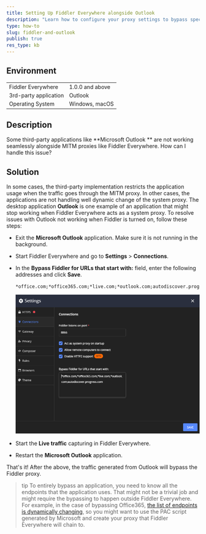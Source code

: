 ```yaml
---
title: Setting Up Fiddler Everywhere alongside Outlook
description: "Learn how to configure your proxy settings to bypass specific Microsoft endpoints so that you could use MS products like Outlook alongside Fiddler Everywhere."
type: how-to
slug: fiddler-and-outlook
publish: true
res_type: kb
---
```


## Environment

|   |   |
|---|---|
| Fiddler Everywhere | 1.0.0 and above |
| 3rd-party application | Outlook |
| Operating System | Windows, macOS |

## Description

Some third-party applications like **Microsoft Outlook ** are not working seamlessly alongside MITM proxies like Fiddler Everywhere.  How can I handle this issue?

## Solution

In some cases, the third-party implementation restricts the application usage when the traffic goes through the MITM proxy. In other cases, the applications are not handling well dynamic change of the system proxy. The desktop application **Outlook** is one example of an application that might stop working when Fiddler Everywhere acts as a system proxy. To resolve issues with Outlook not working when Fiddler is turned on, follow these steps:

- Exit the **Microsoft Outlook** application. Make sure it is not running in the background. 

- Start Fiddler Everywhere and go to **Settings** > **Connections**.

- In the **Bypass Fiddler for URLs that start with:** field, enter the following addresses and click **Save**.

    ```curl
    *office.com;*office365.com;*live.com;*outlook.com;autodiscover.progress.com
    ```

    ![bypassing Outlook endpoints in Fiddler](../images/kb/outlook-bypass.png)

- Start the **Live traffic** capturing in Fiddler Everywhere.

- Restart the **Microsoft Outlook** application.

That's it! After the above, the traffic generated from Outlook will bypass the Fiddler proxy.


>tip To entirely bypass an application, you need to know all the endpoints that the application uses. That might not be a trivial job and might require the bypassing to happen outside Fiddler Everywhere. For example, in the case of bypassing Office365, [the list of endpoints is dynamically changing](https://docs.microsoft.com/en-us/microsoft-365/enterprise/urls-and-ip-address-ranges?view=o365-worldwide), so you might want to use the PAC script generated by Microsoft and create your proxy that Fiddler Everywhere will chain to.
